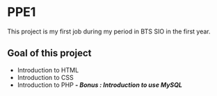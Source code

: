 # PPE1
This project is my first job during my period in BTS SIO in the first year. 
## Goal of this project 
- Introduction to HTML
- Introduction to CSS
- Introduction to PHP
***- Bonus : Introduction to use MySQL***
